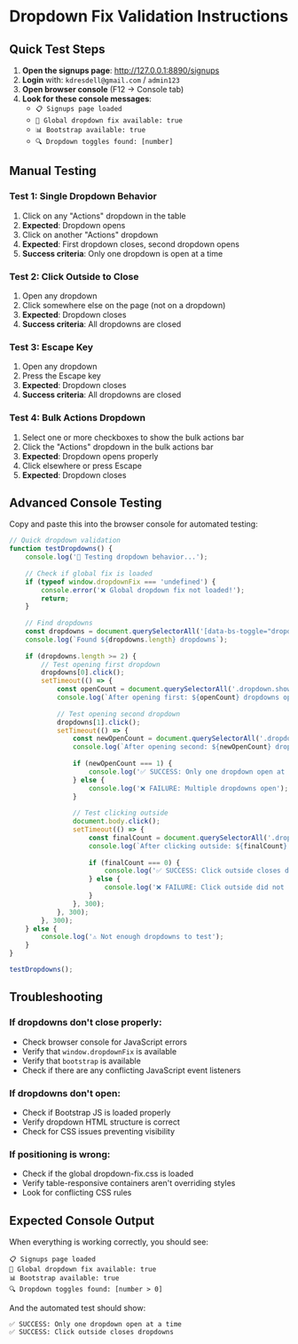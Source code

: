 # Dropdown Fix Validation Instructions

## Quick Test Steps

1. **Open the signups page**: http://127.0.0.1:8890/signups
2. **Login** with: `kdresdell@gmail.com` / `admin123`
3. **Open browser console** (F12 → Console tab)
4. **Look for these console messages**:
   - `📋 Signups page loaded`
   - `🔧 Global dropdown fix available: true`
   - `📊 Bootstrap available: true`
   - `🔍 Dropdown toggles found: [number]`

## Manual Testing

### Test 1: Single Dropdown Behavior
1. Click on any "Actions" dropdown in the table
2. **Expected**: Dropdown opens
3. Click on another "Actions" dropdown
4. **Expected**: First dropdown closes, second dropdown opens
5. **Success criteria**: Only one dropdown is open at a time

### Test 2: Click Outside to Close
1. Open any dropdown
2. Click somewhere else on the page (not on a dropdown)
3. **Expected**: Dropdown closes
4. **Success criteria**: All dropdowns are closed

### Test 3: Escape Key
1. Open any dropdown
2. Press the Escape key
3. **Expected**: Dropdown closes
4. **Success criteria**: All dropdowns are closed

### Test 4: Bulk Actions Dropdown
1. Select one or more checkboxes to show the bulk actions bar
2. Click the "Actions" dropdown in the bulk actions bar
3. **Expected**: Dropdown opens properly
4. Click elsewhere or press Escape
5. **Expected**: Dropdown closes

## Advanced Console Testing

Copy and paste this into the browser console for automated testing:

```javascript
// Quick dropdown validation
function testDropdowns() {
    console.log('🧪 Testing dropdown behavior...');
    
    // Check if global fix is loaded
    if (typeof window.dropdownFix === 'undefined') {
        console.error('❌ Global dropdown fix not loaded!');
        return;
    }
    
    // Find dropdowns
    const dropdowns = document.querySelectorAll('[data-bs-toggle="dropdown"]');
    console.log(`Found ${dropdowns.length} dropdowns`);
    
    if (dropdowns.length >= 2) {
        // Test opening first dropdown
        dropdowns[0].click();
        setTimeout(() => {
            const openCount = document.querySelectorAll('.dropdown.show').length;
            console.log(`After opening first: ${openCount} dropdowns open`);
            
            // Test opening second dropdown
            dropdowns[1].click();
            setTimeout(() => {
                const newOpenCount = document.querySelectorAll('.dropdown.show').length;
                console.log(`After opening second: ${newOpenCount} dropdowns open`);
                
                if (newOpenCount === 1) {
                    console.log('✅ SUCCESS: Only one dropdown open at a time');
                } else {
                    console.log('❌ FAILURE: Multiple dropdowns open');
                }
                
                // Test clicking outside
                document.body.click();
                setTimeout(() => {
                    const finalCount = document.querySelectorAll('.dropdown.show').length;
                    console.log(`After clicking outside: ${finalCount} dropdowns open`);
                    
                    if (finalCount === 0) {
                        console.log('✅ SUCCESS: Click outside closes dropdowns');
                    } else {
                        console.log('❌ FAILURE: Click outside did not close dropdowns');
                    }
                }, 300);
            }, 300);
        }, 300);
    } else {
        console.log('⚠️ Not enough dropdowns to test');
    }
}

testDropdowns();
```

## Troubleshooting

### If dropdowns don't close properly:
- Check browser console for JavaScript errors
- Verify that `window.dropdownFix` is available
- Verify that `bootstrap` is available
- Check if there are any conflicting JavaScript event listeners

### If dropdowns don't open:
- Check if Bootstrap JS is loaded properly
- Verify dropdown HTML structure is correct
- Check for CSS issues preventing visibility

### If positioning is wrong:
- Check if the global dropdown-fix.css is loaded
- Verify table-responsive containers aren't overriding styles
- Look for conflicting CSS rules

## Expected Console Output

When everything is working correctly, you should see:
```
📋 Signups page loaded
🔧 Global dropdown fix available: true
📊 Bootstrap available: true
🔍 Dropdown toggles found: [number > 0]
```

And the automated test should show:
```
✅ SUCCESS: Only one dropdown open at a time
✅ SUCCESS: Click outside closes dropdowns
```